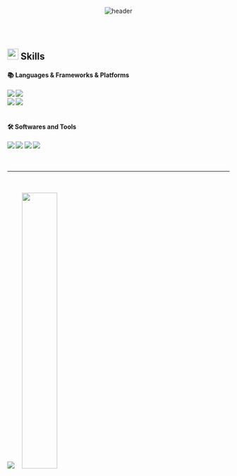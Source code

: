 <div align="center"> 

![header](https://capsule-render.vercel.app/api?type=waving&text=kwiyoon's%20github&color=0:FFE4E1,100:008B8B)
  
<br/>
<br/>
</div>

## <img src="https://media2.giphy.com/media/QssGEmpkyEOhBCb7e1/giphy.gif?cid=ecf05e47a0n3gi1bfqntqmob8g9aid1oyj2wr3ds3mg700bl&rid=giphy.gif" width ="25"><b> Skills

####  :books: Languages & Frameworks & Platforms 

<img src="https://img.shields.io/badge/JAVA-007396?style=for-the-badge&logo=java&logoColor=white">
<img src="https://img.shields.io/badge/cplusplus-00599C?style=for-the-badge&logo=cplusplus&logoColor=white"><br/>
<img src="https://img.shields.io/badge/spring-6DB33F?style=for-the-badge&logo=spring&logoColor=white">
<img src="https://img.shields.io/badge/MySQL-4479A1?style=for-the-badge&logo=MySQL&logoColor=white"> 

<br/>
<br/>

####   :hammer_and_wrench: Softwares and Tools

<img src="https://img.shields.io/badge/IntelliJ-000000?style=for-the-badge&logo=intellijidea&logoColor=white">
<img src="https://img.shields.io/badge/datagrip-000000?style=for-the-badge&logo=DataGrip&logoColor=white">
<img src="https://img.shields.io/badge/visualstudiocode-007ACC?style=for-the-badge&logo=visualstudiocode&logoColor=white">
<img src="https://img.shields.io/badge/github-181717?style=for-the-badge&logo=github&logoColor=white">
  
<br/>
<br/>
<br/>

---

<br/>
<br/>

<div class='container'>
  <img src="http://mazassumnida.wtf/api/v2/generate_badge?boj=zzoni" />
  &nbsp;
  &nbsp;
  <a href="https://velog.io/@zzoni">
    <img style="height: auto; width: 40%;" src="https://velog-readme-stats.vercel.app/api?name=zzoni&color=dark" />
  </a>
</div>

</div>

